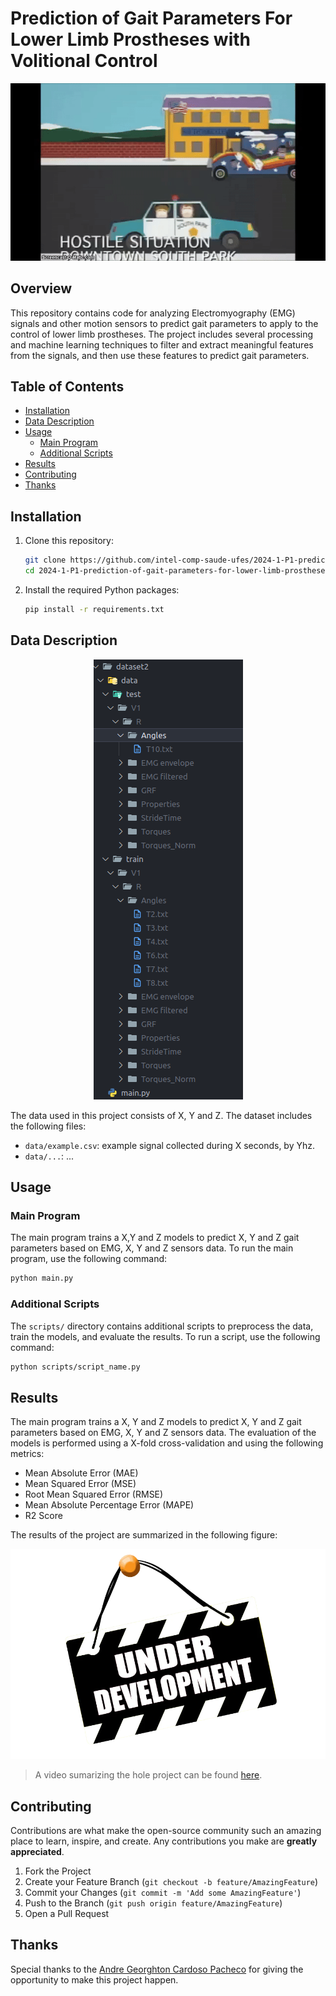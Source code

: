 # Prediction of Gait Parameters For Lower Limb Prostheses with Volitional Control

<p align="center">
  <img src="media/nothing-to-see-here.gif" />
</p>

## Overview
This repository contains code for analyzing Electromyography (EMG) signals and other motion sensors to predict gait parameters to apply to the control of lower limb prostheses. The project includes several processing and machine learning techniques to filter and extract meaningful features from the signals, and then use these features to predict gait parameters.

## Table of Contents
- [Installation](#installation)
- [Data Description](#data-description)
- [Usage](#usage)
  - [Main Program](#main-program)
  - [Additional Scripts](#additional-scripts)
- [Results](#results)
- [Contributing](#contributing)
- [Thanks](#thanks)

## Installation
1. Clone this repository:
    ```sh
    git clone https://github.com/intel-comp-saude-ufes/2024-1-P1-prediction-of-gait-parameters-for-lower-limb-prostheses-with-volitional-control
    cd 2024-1-P1-prediction-of-gait-parameters-for-lower-limb-prostheses-with-volitional-control
    ```
2. Install the required Python packages:
    ```sh
    pip install -r requirements.txt
    ```

## Data Description
<p align="center">
  <img src="media/data-dir.png" />
</p>

The data used in this project consists of X, Y and Z. The dataset includes the following files:
- `data/example.csv`: example signal collected during X seconds, by Yhz.
- `data/...`: ...

## Usage
### Main Program
The main program trains a X,Y and Z models to predict X, Y and Z gait parameters based on EMG, X, Y and Z sensors data. To run the main program, use the following command:
```sh 
python main.py
```

### Additional Scripts
The `scripts/` directory contains additional scripts to preprocess the data, train the models, and evaluate the results. To run a script, use the following command:
```sh
python scripts/script_name.py
```

## Results
The main program trains a X, Y and Z models to predict X, Y and Z gait parameters based on EMG, X, Y and Z sensors data. The evaluation of the models is performed using a X-fold cross-validation and using the following metrics:
- Mean Absolute Error (MAE)
- Mean Squared Error (MSE)
- Root Mean Squared Error (RMSE)
- Mean Absolute Percentage Error (MAPE)
- R2 Score

The results of the project are summarized in the following figure:
<p align="center">
  <img src="media/under-development.png" />
</p>

> A video sumarizing the hole project can be found [here](https://www.youtube.com/watch?v=dQw4w9WgXcQ).

## Contributing
Contributions are what make the open-source community such an amazing place to learn, inspire, and create. Any contributions you make are **greatly appreciated**.

1. Fork the Project
2. Create your Feature Branch (`git checkout -b feature/AmazingFeature`)
3. Commit your Changes (`git commit -m 'Add some AmazingFeature'`)
4. Push to the Branch (`git push origin feature/AmazingFeature`)
5. Open a Pull Request

## Thanks
Special thanks to the [Andre Georghton Cardoso Pacheco](https://github.com/paaatcha) for giving the opportunity to make this project happen.